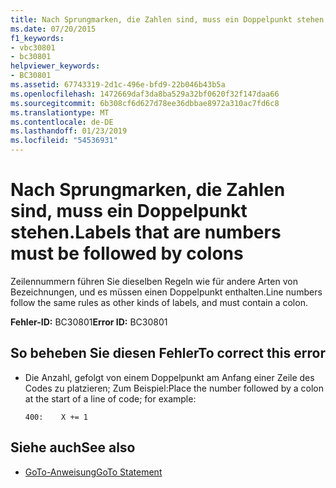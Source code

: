 ```yaml
---
title: Nach Sprungmarken, die Zahlen sind, muss ein Doppelpunkt stehen.
ms.date: 07/20/2015
f1_keywords:
- vbc30801
- bc30801
helpviewer_keywords:
- BC30801
ms.assetid: 67743319-2d1c-496e-bfd9-22b046b43b5a
ms.openlocfilehash: 1472669daf3da8ba529a32bf0620f32f147daa66
ms.sourcegitcommit: 6b308cf6d627d78ee36dbbae8972a310ac7fd6c8
ms.translationtype: MT
ms.contentlocale: de-DE
ms.lasthandoff: 01/23/2019
ms.locfileid: "54536931"
---
```

# <a name="labels-that-are-numbers-must-be-followed-by-colons"></a><span data-ttu-id="b6ae2-102">Nach Sprungmarken, die Zahlen sind, muss ein Doppelpunkt stehen.</span><span class="sxs-lookup"><span data-stu-id="b6ae2-102">Labels that are numbers must be followed by colons</span></span>
<span data-ttu-id="b6ae2-103">Zeilennummern führen Sie dieselben Regeln wie für andere Arten von Bezeichnungen, und es müssen einen Doppelpunkt enthalten.</span><span class="sxs-lookup"><span data-stu-id="b6ae2-103">Line numbers follow the same rules as other kinds of labels, and must contain a colon.</span></span>  
  
 <span data-ttu-id="b6ae2-104">**Fehler-ID:** BC30801</span><span class="sxs-lookup"><span data-stu-id="b6ae2-104">**Error ID:** BC30801</span></span>  
  
## <a name="to-correct-this-error"></a><span data-ttu-id="b6ae2-105">So beheben Sie diesen Fehler</span><span class="sxs-lookup"><span data-stu-id="b6ae2-105">To correct this error</span></span>  
  
-   <span data-ttu-id="b6ae2-106">Die Anzahl, gefolgt von einem Doppelpunkt am Anfang einer Zeile des Codes zu platzieren; Zum Beispiel:</span><span class="sxs-lookup"><span data-stu-id="b6ae2-106">Place the number followed by a colon at the start of a line of code; for example:</span></span>  
  
    ```  
    400:    X += 1  
    ```  
  
## <a name="see-also"></a><span data-ttu-id="b6ae2-107">Siehe auch</span><span class="sxs-lookup"><span data-stu-id="b6ae2-107">See also</span></span>
- [<span data-ttu-id="b6ae2-108">GoTo-Anweisung</span><span class="sxs-lookup"><span data-stu-id="b6ae2-108">GoTo Statement</span></span>](../../../visual-basic/language-reference/statements/goto-statement.md)
